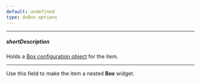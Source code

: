 ```yaml
---
default: undefined
type: dxBox options
---
```

---
##### shortDescription
Holds a [Box configuration object](/api-reference/10%20UI%20Widgets/dxBox/1%20Configuration '/Documentation/ApiReference/UI_Widgets/dxBox/Configuration/') for the item.

---
Use this field to make the item a nested **Box** widget.